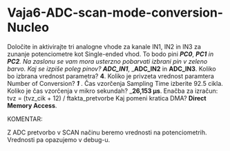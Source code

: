 # Vaja6-ADC-scan-mode-conversion-Nucleo

Določite in aktivirajte tri analogne vhode za kanale IN1, IN2 in IN3 za zunanje potenciometre kot Single-ended vhod. To bodo pini _____PC0_____, _____PC1____ in _____PC2_____.
Na zaslonu se vam mora usterzno pobarvati izbrani pin v zeleno barvo. Kaj se izpiše poleg pinov? ____ADC_IN1_____, _____ADC_IN2____ in ____ADC_IN3____.
Koliko bo izbrana vrednost parametra? ______4______.
Koliko je privzeta vrednost paramtera Number of Conversion? ___1___ .
Čas vzorčenja Sampling Time izberite 92.5 cikla. Koliko je čas vzorčenja v mikro sekundah? _______26,153 μs______. Enačba za izračun: tvz = (tvz_cik + 12) / ftakta_pretvorbe
Kaj pomeni kratica DMA? ______Direct Memory Access______.

KOMENTAR:

Z ADC pretvorbo v SCAN načinu beremo vrednosti na potenciometrih. Vrednosti pa opazujemo v debug-u.

